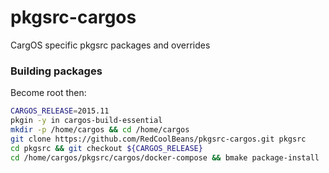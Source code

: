 # pkgsrc-cargos

CargOS specific pkgsrc packages and overrides

### Building packages
Become root then:
```sh
CARGOS_RELEASE=2015.11
pkgin -y in cargos-build-essential
mkdir -p /home/cargos && cd /home/cargos
git clone https://github.com/RedCoolBeans/pkgsrc-cargos.git pkgsrc
cd pkgsrc && git checkout ${CARGOS_RELEASE}
cd /home/cargos/pkgsrc/cargos/docker-compose && bmake package-install
```
